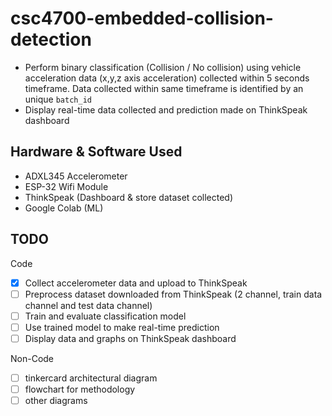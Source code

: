 # csc4700-embedded-collision-detection
- Perform binary classification (Collision / No collision) using vehicle acceleration data (x,y,z axis acceleration) collected within 5 seconds timeframe. Data collected within same timeframe is identified by an unique `batch_id`
- Display real-time data collected and prediction made on ThinkSpeak dashboard

## Hardware & Software Used
- ADXL345 Accelerometer
- ESP-32 Wifi Module
- ThinkSpeak (Dashboard & store dataset collected)
- Google Colab (ML)

## TODO
Code
- [x] Collect accelerometer data and upload to ThinkSpeak
- [ ] Preprocess dataset downloaded from ThinkSpeak (2 channel, train data channel and test data channel)
- [ ] Train and evaluate classification model
- [ ] Use trained model to make real-time prediction
- [ ] Display data and graphs on ThinkSpeak dashboard

Non-Code
- [ ] tinkercard architectural diagram
- [ ] flowchart for methodology
- [ ] other diagrams